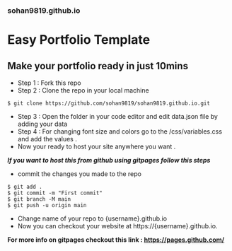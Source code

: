 ### sohan9819.github.io

# Easy Portfolio Template


## Make your portfolio ready in just 10mins

- Step 1 : Fork this repo
- Step 2 : Clone the repo in your local machine

```
$ git clone https://github.com/sohan9819/sohan9819.github.io.git
```

- Step 3 : Open the folder in your code editor and edit data.json file by adding your data
- Step 4 : For changing font size and colors go to the /css/variables.css and add the values .
- Now your ready to host your site anywhere you want .

**_If you want to host this from github using gitpages follow this steps_**

- commit the changes you made to the repo

```
$ git add .
$ git commit -m "First commit"
$ git branch -M main
$ git push -u origin main
```

- Change name of your repo to {username}.github.io
- Now you can checkout your website at https://{username}.github.io.

**For more info on gitpages checkout this link : https://pages.github.com/**
